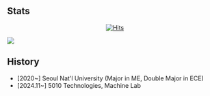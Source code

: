 ## Stats

  <div align=center>
	
  [![Hits](https://hits.seeyoufarm.com/api/count/incr/badge.svg?url=https%3A%2F%2Fgithub.com%2Fzzsza)](https://hits.seeyoufarm.com) 
	
  </div>
  
<!--![Joonbeom's GitHub stats](https://github-readme-stats.vercel.app/api?username=joonbeom02&show_icons=true&theme=blueberry)-->
![](./profile-3d-contrib/profile-gitblock.svg)

## History

- [2020~] Seoul Nat'l University (Major in ME, Double Major in ECE)
- [2024.11~] 5010 Technologies, Machine Lab

